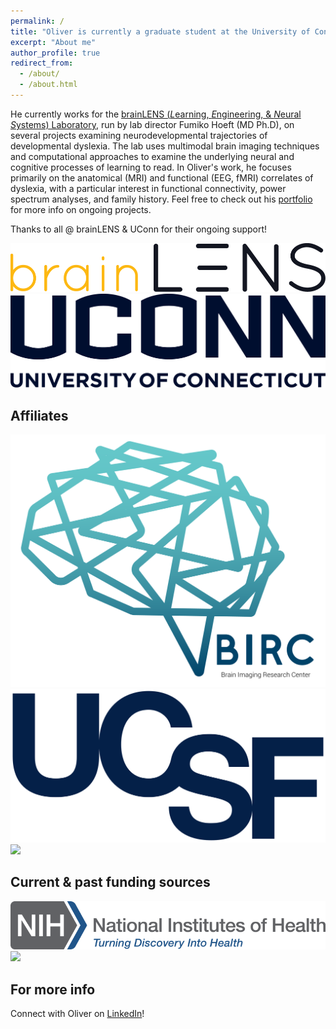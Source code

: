 ```yaml
---
permalink: /
title: "Oliver is currently a graduate student at the University of Connecticut, working at the forefront of interdisciplinary research in neuroimaging and translational neuroscience"
excerpt: "About me"
author_profile: true
redirect_from: 
  - /about/
  - /about.html
---
```


He currently works for the [brainLENS (*L*earning, *E*ngineering, & *N*eural *S*ystems) Laboratory](https://www.brainlens.org/), run by lab director Fumiko Hoeft (MD Ph.D), on several projects examining neurodevelopmental trajectories of developmental dyslexia. The lab uses multimodal brain imaging techniques and computational approaches to examine the underlying neural and cognitive processes of learning to read. In Oliver's work, he focuses primarily on the anatomical (MRI) and functional (EEG, fMRI) correlates of dyslexia, with a particular interest in functional connectivity, power spectrum analyses, and family history. Feel free to check out his [portfolio](https://ohmlasnick.github.io/portfolio/) for more info on ongoing projects.

Thanks to all @ brainLENS & UConn for their ongoing support!

![ ](/images/UCSF-Brain_Lens_Logo_1_(white_bkg).png)
![ ](/images/uconn-wordmark-stacked-blue.png)

Affiliates
------
![ ](/images/color_transparent.png)
![ ](/images/ucsf-logo-dark-blue.png)
![ ](/images/haskins_logo.png)


Current & past funding sources
------
![ ](/images/nih-logo-color.png)
![ ](/images/NSF_Official_logo_High_Res_1200ppi.png)

For more info
------

Connect with Oliver on [LinkedIn](https://www.linkedin.com/in/ohmlasnick/)!
